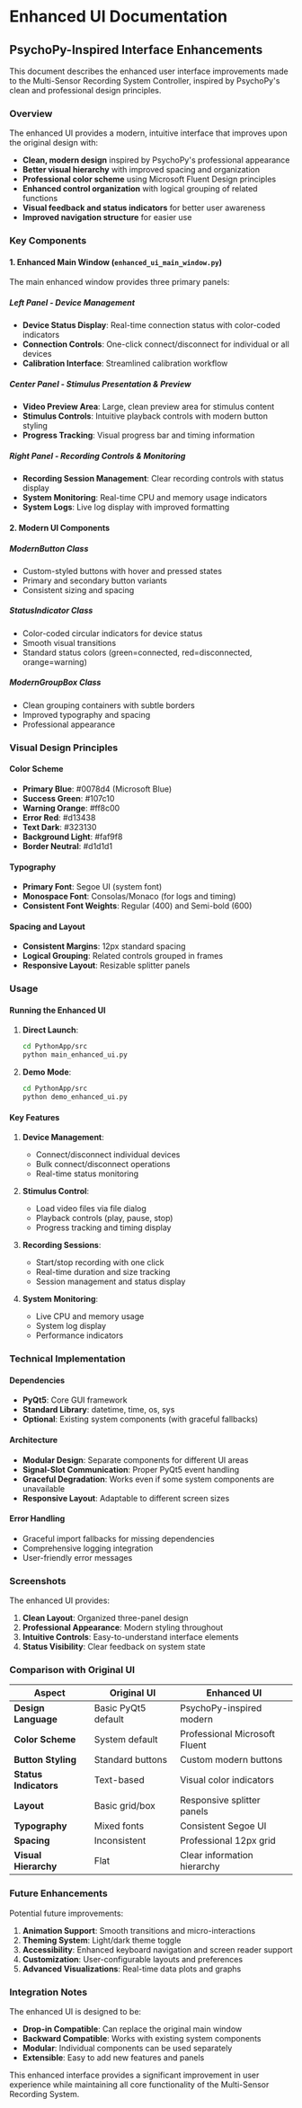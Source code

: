 # Enhanced UI Documentation

## PsychoPy-Inspired Interface Enhancements

This document describes the enhanced user interface improvements made to the Multi-Sensor Recording System Controller, inspired by PsychoPy's clean and professional design principles.

### Overview

The enhanced UI provides a modern, intuitive interface that improves upon the original design with:

- **Clean, modern design** inspired by PsychoPy's professional appearance
- **Better visual hierarchy** with improved spacing and organization
- **Professional color scheme** using Microsoft Fluent Design principles
- **Enhanced control organization** with logical grouping of related functions
- **Visual feedback and status indicators** for better user awareness
- **Improved navigation structure** for easier use

### Key Components

#### 1. Enhanced Main Window (`enhanced_ui_main_window.py`)

The main enhanced window provides three primary panels:

##### Left Panel - Device Management
- **Device Status Display**: Real-time connection status with color-coded indicators
- **Connection Controls**: One-click connect/disconnect for individual or all devices
- **Calibration Interface**: Streamlined calibration workflow

##### Center Panel - Stimulus Presentation & Preview
- **Video Preview Area**: Large, clean preview area for stimulus content
- **Stimulus Controls**: Intuitive playback controls with modern button styling
- **Progress Tracking**: Visual progress bar and timing information

##### Right Panel - Recording Controls & Monitoring
- **Recording Session Management**: Clear recording controls with status display
- **System Monitoring**: Real-time CPU and memory usage indicators
- **System Logs**: Live log display with improved formatting

#### 2. Modern UI Components

##### ModernButton Class
- Custom-styled buttons with hover and pressed states
- Primary and secondary button variants
- Consistent sizing and spacing

##### StatusIndicator Class
- Color-coded circular indicators for device status
- Smooth visual transitions
- Standard status colors (green=connected, red=disconnected, orange=warning)

##### ModernGroupBox Class
- Clean grouping containers with subtle borders
- Improved typography and spacing
- Professional appearance

### Visual Design Principles

#### Color Scheme
- **Primary Blue**: #0078d4 (Microsoft Blue)
- **Success Green**: #107c10
- **Warning Orange**: #ff8c00
- **Error Red**: #d13438
- **Text Dark**: #323130
- **Background Light**: #faf9f8
- **Border Neutral**: #d1d1d1

#### Typography
- **Primary Font**: Segoe UI (system font)
- **Monospace Font**: Consolas/Monaco (for logs and timing)
- **Consistent Font Weights**: Regular (400) and Semi-bold (600)

#### Spacing and Layout
- **Consistent Margins**: 12px standard spacing
- **Logical Grouping**: Related controls grouped in frames
- **Responsive Layout**: Resizable splitter panels

### Usage

#### Running the Enhanced UI

1. **Direct Launch**:
   ```bash
   cd PythonApp/src
   python main_enhanced_ui.py
   ```

2. **Demo Mode**:
   ```bash
   cd PythonApp/src
   python demo_enhanced_ui.py
   ```

#### Key Features

1. **Device Management**:
   - Connect/disconnect individual devices
   - Bulk connect/disconnect operations
   - Real-time status monitoring

2. **Stimulus Control**:
   - Load video files via file dialog
   - Playback controls (play, pause, stop)
   - Progress tracking and timing display

3. **Recording Sessions**:
   - Start/stop recording with one click
   - Real-time duration and size tracking
   - Session management and status display

4. **System Monitoring**:
   - Live CPU and memory usage
   - System log display
   - Performance indicators

### Technical Implementation

#### Dependencies
- **PyQt5**: Core GUI framework
- **Standard Library**: datetime, time, os, sys
- **Optional**: Existing system components (with graceful fallbacks)

#### Architecture
- **Modular Design**: Separate components for different UI areas
- **Signal-Slot Communication**: Proper PyQt5 event handling
- **Graceful Degradation**: Works even if some system components are unavailable
- **Responsive Layout**: Adaptable to different screen sizes

#### Error Handling
- Graceful import fallbacks for missing dependencies
- Comprehensive logging integration
- User-friendly error messages

### Screenshots

The enhanced UI provides:
1. **Clean Layout**: Organized three-panel design
2. **Professional Appearance**: Modern styling throughout
3. **Intuitive Controls**: Easy-to-understand interface elements
4. **Status Visibility**: Clear feedback on system state

### Comparison with Original UI

| Aspect | Original UI | Enhanced UI |
|--------|-------------|-------------|
| **Design Language** | Basic PyQt5 default | PsychoPy-inspired modern |
| **Color Scheme** | System default | Professional Microsoft Fluent |
| **Button Styling** | Standard buttons | Custom modern buttons |
| **Status Indicators** | Text-based | Visual color indicators |
| **Layout** | Basic grid/box | Responsive splitter panels |
| **Typography** | Mixed fonts | Consistent Segoe UI |
| **Spacing** | Inconsistent | Professional 12px grid |
| **Visual Hierarchy** | Flat | Clear information hierarchy |

### Future Enhancements

Potential future improvements:
1. **Animation Support**: Smooth transitions and micro-interactions
2. **Theming System**: Light/dark theme toggle
3. **Accessibility**: Enhanced keyboard navigation and screen reader support
4. **Customization**: User-configurable layouts and preferences
5. **Advanced Visualizations**: Real-time data plots and graphs

### Integration Notes

The enhanced UI is designed to be:
- **Drop-in Compatible**: Can replace the original main window
- **Backward Compatible**: Works with existing system components
- **Modular**: Individual components can be used separately
- **Extensible**: Easy to add new features and panels

This enhanced interface provides a significant improvement in user experience while maintaining all core functionality of the Multi-Sensor Recording System.
